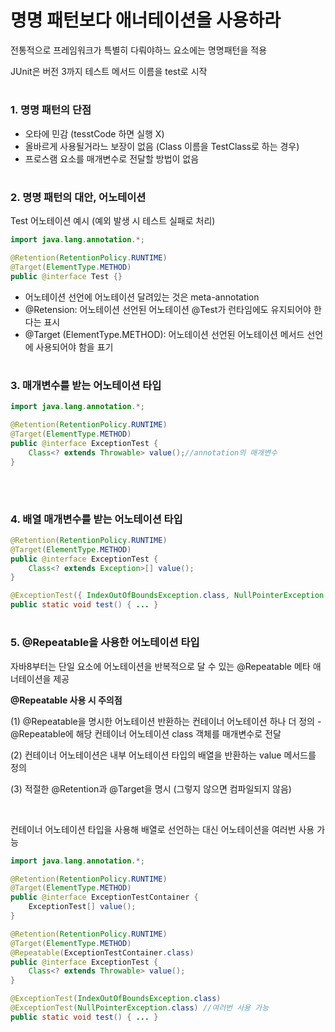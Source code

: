 # 명명 패턴보다 애너테이션을 사용하라

전통적으로 프레임워크가 특별히 다뤄야하느 요소에는 명명패턴을 적용

JUnit은 버전 3까지 테스트 메서드 이름을 test로 시작

#
### 1. 명명 패턴의 단점

- 오타에 민감 (tesstCode 하면 실행 X)
- 올바르게 사용될거라느 보장이 없음 (Class 이름을 TestClass로 하는 경우)
- 프로스램 요소를 매개변수로 전달할 방법이 없음

#
### 2. 명명 패턴의 대안, 어노테이션
Test 어노테이션 예시 (예외 발생 시 테스트 실패로 처리)

```java
import java.lang.annotation.*;

@Retention(RetentionPolicy.RUNTIME)
@Target(ElementType.METHOD)
public @interface Test {}
```
- 어노테이션 선언에 어노테이션 달려있는 것은 meta-annotation 
- @Retension: 어노테이션 선언된 어노테이션 @Test가 런타임에도 유지되어야 한다는 표시
- @Target (ElementType.METHOD): 어노테이션 선언된 어노테이션 메서드 선언에 사용되어야 함을 표기


#
### 3. 매개변수를 받는 어노테이션 타입

```java
import java.lang.annotation.*;

@Retention(RetentionPolicy.RUNTIME)
@Target(ElementType.METHOD)
public @interface ExceptionTest {
    Class<? extends Throwable> value();//annotation의 매개변수
}
```

<br>

#
### 4. 배열 매개변수를 받는 어노테이션 타입

```java
@Retention(RetentionPolicy.RUNTIME)
@Target(ElementType.METHOD)
public @interface ExceptionTest {
    Class<? extends Exception>[] value();
}
```

```java
@ExceptionTest({ IndexOutOfBoundsException.class, NullPointerException.class }) //배열 매개변수 사용법
public static void test() { ... }
```

#
### 5. @Repeatable을 사용한 어노테이션 타입

자바8부터는 단일 요소에 어노테이션을 반복적으로 달 수 있는 @Repeatable 메타 애너테이션을 제공

__@Repeatable 사용 시 주의점__

(1) @Repeatable을 명시한 어노테이션 반환하는 컨테이너 어노테이션 하나 더 정의
    - @Repeatable에 해당 컨테이너 어노테이션 class 객체를 매개변수로 전달

(2) 컨테이너 어노테이션은 내부 어노테이션 타입의 배열을 반환하는 value 메서드를 정의

(3) 적절한 @Retention과 @Target을 명시 (그렇지 않으면 컴파일되지 않음)


<br>

컨테이너 어노테이션 타입을 사용해 배열로 선언하는 대신 어노테이션을 여러번 사용 가능

```java
import java.lang.annotation.*;

@Retention(RetentionPolicy.RUNTIME)
@Target(ElementType.METHOD)
public @interface ExceptionTestContainer {
    ExceptionTest[] value();
}

@Retention(RetentionPolicy.RUNTIME)
@Target(ElementType.METHOD)
@Repeatable(ExceptionTestContainer.class)
public @interface ExceptionTest {
    Class<? extends Throwable> value();
}
```

```java
@ExceptionTest(IndexOutOfBoundsException.class)
@ExceptionTest(NullPointerException.class) //여러번 사용 가능
public static void test() { ... }
```










